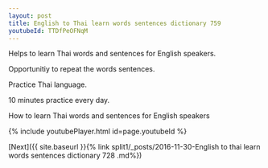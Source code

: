 ```yaml
---
layout: post
title: English to Thai learn words sentences dictionary 759 
youtubeId: TTDfPeOFNqM
---
```

 
 
Helps to learn Thai words and sentences for English speakers.

Opportunitiy to repeat the words sentences. 

Practice Thai language. 
 
10 minutes practice every day. 
 
How to learn Thai words and sentences for English speakers 
 
{% include youtubePlayer.html id=page.youtubeId %}
 
 
[Next]({{ site.baseurl }}{% link  split1/_posts/2016-11-30-English to thai learn words sentences dictionary 728 .md%})
 
